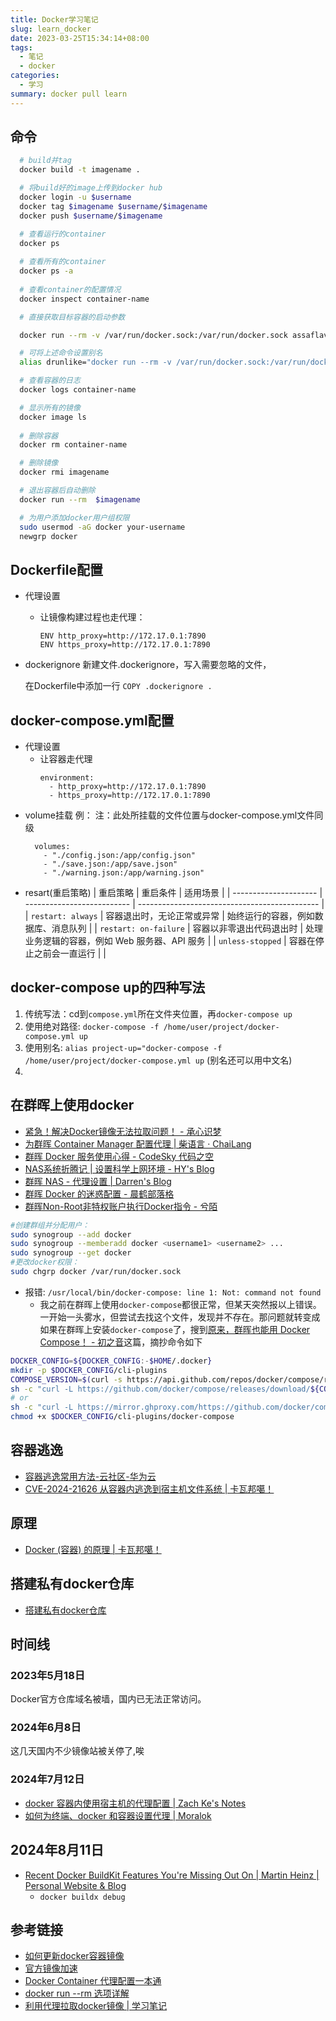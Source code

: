 ```yaml
---
title: Docker学习笔记
slug: learn_docker
date: 2023-03-25T15:34:14+08:00
tags:
  - 笔记
  - docker
categories:
  - 学习
summary: docker pull learn
---
```

## 命令
```bash
  # build并tag
  docker build -t imagename .

  # 将build好的image上传到docker hub
  docker login -u $username
  docker tag $imagename $username/$imagename
  docker push $username/$imagename

  # 查看运行的container
  docker ps
  
  # 查看所有的container
  docker ps -a
  
  # 查看container的配置情况
  docker inspect container-name

  # 直接获取目标容器的启动参数

  docker run --rm -v /var/run/docker.sock:/var/run/docker.sock assaflavie/runlike target-container-name

  # 可将上述命令设置别名
  alias drunlike="docker run --rm -v /var/run/docker.sock:/var/run/docker.sock assaflavie/runlike"

  # 查看容器的日志
  docker logs container-name

  # 显示所有的镜像
  docker image ls
  
  # 删除容器
  docker rm container-name

  # 删除镜像
  docker rmi imagename

  # 退出容器后自动删除
  docker run --rm  $imagename

  # 为用户添加docker用户组权限
  sudo usermod -aG docker your-username
  newgrp docker 
```

## Dockerfile配置
- 代理设置
  - 让镜像构建过程也走代理：
    ```
    ENV http_proxy=http://172.17.0.1:7890
    ENV https_proxy=http://172.17.0.1:7890
    ```
- dockerignore
  新建文件.dockerignore，写入需要忽略的文件，

  在Dockerfile中添加一行
  `COPY .dockerignore .`

## docker-compose.yml配置
- 代理设置
  - 让容器走代理
    ```
    environment:
      - http_proxy=http://172.17.0.1:7890
      - https_proxy=http://172.17.0.1:7890
    ```
- volume挂载
  例：
  注：此处所挂载的文件位置与docker-compose.yml文件同级
  ```
    volumes:
      - "./config.json:/app/config.json"
      - "./save.json:/app/save.json"
      - "./warning.json:/app/warning.json"
  ```
- resart(重启策略)
| 重启策略              | 重启条件                   | 适用场景                                      |
| --------------------- | -------------------------- | --------------------------------------------- |
| `restart: always`     | 容器退出时，无论正常或异常 | 始终运行的容器，例如数据库、消息队列          |
| `restart: on-failure` | 容器以非零退出代码退出时   | 处理业务逻辑的容器，例如 Web 服务器、API 服务 |
| `unless-stopped`      | 容器在停止之前会一直运行   |                                               |

## docker-compose up的四种写法
1. 传统写法：cd到`compose.yml`所在文件夹位置，再`docker-compose up`
2. 使用绝对路径: `docker-compose -f /home/user/project/docker-compose.yml up`
3. 使用别名: `alias project-up="docker-compose -f /home/user/project/docker-compose.yml up` (别名还可以用中文名)
4. 

## 在群晖上使用docker
- [紧急！解决Docker镜像无法拉取问题！ - 承心识梦](https://www.cxaim.com/591.html )
- [为群晖 Container Manager 配置代理 | 柴语言 · ChaiLang](https://blog.chai.ac.cn/posts/docker-proxy )
- [群晖 Docker 服务使用心得 - CodeSky 代码之空](https://www.codesky.me/archives/nas-docker.wind )
- [NAS系统折腾记 | 设置科学上网环境 - HY's Blog](https://blog.yanghong.dev/nas-clash-vpn/ )
- [群晖 NAS - 代理设置 | Darren's Blog](https://www.odszz.com/posts/nas-proxy/ )
- [群晖 Docker 的迷惑配置 - 晨鹤部落格](https://chenhe.me/post/synology-docker-configuration )
- [群晖Non-Root非特权账户执行Docker指令 - 兮陌](https://www.simaek.com/archives/467/ )
```bash 
#创建群组并分配用户：
sudo synogroup --add docker
sudo synogroup --memberadd docker <username1> <username2> ...
sudo synogroup --get docker
#更改docker权限：
sudo chgrp docker /var/run/docker.sock
```
- 报错: `/usr/local/bin/docker-compose: line 1: Not: command not found`
  - 我之前在群晖上使用`docker-compose`都很正常，但某天突然报以上错误。一开始一头雾水，但尝试去找这个文件，发现并不存在。那问题就转变成如果在群晖上安装`docker-compose`了，搜到[原来，群晖也能用 Docker Compose！ - 初之音](https://www.himiku.com/archives/docker-compose-for-synology-nas.html )这篇，摘抄命令如下
```bash 
DOCKER_CONFIG=${DOCKER_CONFIG:-$HOME/.docker}
mkdir -p $DOCKER_CONFIG/cli-plugins
COMPOSE_VERSION=$(curl -s https://api.github.com/repos/docker/compose/releases/latest | grep 'tag_name' | cut -d\" -f4)
sh -c "curl -L https://github.com/docker/compose/releases/download/${COMPOSE_VERSION}/docker-compose-`uname -s`-`uname -m` > $DOCKER_CONFIG/cli-plugins/docker-compose"
# or 
sh -c "curl -L https://mirror.ghproxy.com/https://github.com/docker/compose/releases/download/${COMPOSE_VERSION}/docker-compose-`uname -s`-`uname -m` > $DOCKER_CONFIG/cli-plugins/docker-compose"
chmod +x $DOCKER_CONFIG/cli-plugins/docker-compose
```

## 容器逃逸
- [容器逃逸常用方法-云社区-华为云](https://bbs.huaweicloud.com/blogs/278683)
- [CVE-2024-21626 从容器内逃逸到宿主机文件系统 | 卡瓦邦噶！](https://www.kawabangga.com/posts/5785)

## 原理
- [Docker (容器) 的原理 | 卡瓦邦噶！](https://www.kawabangga.com/posts/4224)

## 搭建私有docker仓库
- [搭建私有docker仓库](https://blog.fatedier.com/2016/05/16/install-private-docker-registry/ )

## 时间线
### 2023年5月18日
Docker官方仓库域名被墙，国内已无法正常访问。

### 2024年6月8日
这几天国内不少镜像站被关停了,唉

### 2024年7月12日 
- [docker 容器内使用宿主机的代理配置 | Zach Ke's Notes](https://kebingzao.com/2019/02/22/docker-container-proxy/ )
- [如何为终端、docker 和容器设置代理 | Moralok](https://www.moralok.com/2023/06/13/how-to-configure-proxy-for-terminal-docker-and-container/ )

## 2024年8月11日
- [Recent Docker BuildKit Features You're Missing Out On | Martin Heinz | Personal Website & Blog](https://martinheinz.dev/blog/111 )
  - `docker buildx debug`

## 参考链接
- [如何更新docker容器镜像](https://blog.minirplus.com/12138/)
- [官方镜像加速](https://help.aliyun.com/document_detail/60750.htm)
- [Docker Container 代理配置一本通](https://anthonysun256.github.io/docker-proxy-complete-solution/)
- [docker run --rm 选项详解](https://blog.csdn.net/qq_34939308/article/details/105202336)
- [利用代理拉取docker镜像 | 学习笔记](https://blog.haohtml.com/archives/31298)